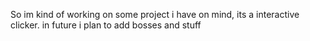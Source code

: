 So im kind of working on some project i have on mind, its a interactive clicker. in future i plan to add bosses and stuff
